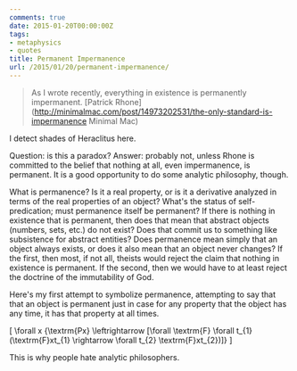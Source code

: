 ```yaml
---
comments: true
date: 2015-01-20T00:00:00Z
tags:
- metaphysics
- quotes
title: Permanent Impermanence
url: /2015/01/20/permanent-impermanence/
---
```


>As I wrote recently, everything in existence is permanently impermanent. 
>[Patrick Rhone](http://minimalmac.com/post/14973202531/the-only-standard-is-impermanence Minimal Mac)

I detect shades of Heraclitus here.

Question: is this a paradox? Answer: probably not, unless Rhone is committed to the belief that nothing at all, even impermanence, is permanent. It is a good opportunity to do some analytic philosophy, though. 

What is permanence? Is it a real property, or is it a derivative analyzed in terms of the real properties of an object? What's the status of self-predication; must permanence itself be permanent? If there is nothing in existence that is permanent, then does that mean that abstract objects (numbers, sets, etc.) do not exist? Does that commit us to something like subsistence for abstract entities? Does permanence mean simply that an object always exists, or does it also mean that an object never changes? If the first, then most, if not all, theists would reject the claim that nothing in existence is permanent. If the second, then we would have to at least reject the doctrine of the immutability of God.

Here's my first attempt to symbolize permanence, attempting to say that that an object is permanent just in case for any property that the object has any time, it has that property at all times.

<div markdown="0">

\[ \forall x \{\textrm{Px} \leftrightarrow [\forall \textrm{F} \forall t_{1} (\textrm{F}xt_{1} \rightarrow \forall t_{2} \textrm{F}xt_{2})]\} \]


This is why people hate analytic philosophers.

